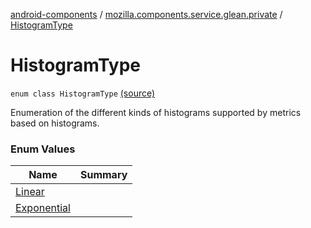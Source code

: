 [android-components](../../index.md) / [mozilla.components.service.glean.private](../index.md) / [HistogramType](./index.md)

# HistogramType

`enum class HistogramType` [(source)](https://github.com/mozilla-mobile/android-components/blob/master/components/service/glean/src/main/java/mozilla/components/service/glean/private/HistogramType.kt#L10)

Enumeration of the different kinds of histograms supported by metrics based on histograms.

### Enum Values

| Name | Summary |
|---|---|
| [Linear](-linear.md) |  |
| [Exponential](-exponential.md) |  |

